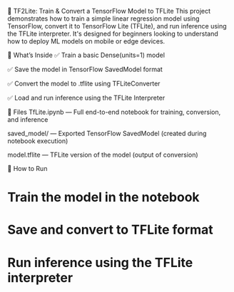 🧠 TF2Lite: Train & Convert a TensorFlow Model to TFLite
This project demonstrates how to train a simple linear regression model using TensorFlow, convert it to TensorFlow Lite (TFLite), and run inference using the TFLite interpreter. It's designed for beginners looking to understand how to deploy ML models on mobile or edge devices.

🚀 What’s Inside
✅ Train a basic Dense(units=1) model

✅ Save the model in TensorFlow SavedModel format

✅ Convert the model to .tflite using TFLiteConverter

✅ Load and run inference using the TFLite Interpreter

📁 Files
TfLite.ipynb — Full end-to-end notebook for training, conversion, and inference

saved_model/ — Exported TensorFlow SavedModel (created during notebook execution)

model.tflite — TFLite version of the model (output of conversion)

🧪 How to Run

# Train the model in the notebook
# Save and convert to TFLite format
# Run inference using the TFLite interpreter
